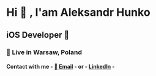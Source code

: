 # Hi 👋 , I'am Aleksandr Hunko

## iOS Developer 

### 📍 Live in Warsaw, Poland

#### Contact with me - [📧 Email](mailto:aliaksandr.hunko@gmail.com) - or - [LinkedIn](https://www.linkedin.com/in/aleksandr-hunko-8b8115250/) - 
<!--

